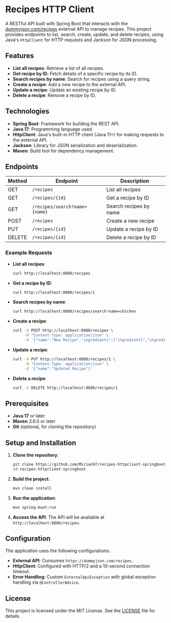 # Recipes HTTP Client

A RESTful API built with Spring Boot that interacts with the [dummyjson.com/recipes](https://dummyjson.com/recipes) external API to manage recipes. This project provides endpoints to list, search, create, update, and delete recipes, using Java's `HttpClient` for HTTP requests and Jackson for JSON processing.

## Features

- **List all recipes**: Retrieve a list of all recipes.
- **Get recipe by ID**: Fetch details of a specific recipe by its ID.
- **Search recipes by name**: Search for recipes using a query string.
- **Create a recipe**: Add a new recipe to the external API.
- **Update a recipe**: Update an existing recipe by ID.
- **Delete a recipe**: Remove a recipe by ID.

## Technologies

- **Spring Boot**: Framework for building the REST API.
- **Java 17**: Programming language used.
- **HttpClient**: Java's built-in HTTP client (Java 11+) for making requests to the external API.
- **Jackson**: Library for JSON serialization and deserialization.
- **Maven**: Build tool for dependency management.

## Endpoints

| Method | Endpoint                      | Description            |
| ------ | ----------------------------- | ---------------------- |
| GET    | `/recipes`                    | List all recipes       |
| GET    | `/recipes/{id}`               | Get a recipe by ID     |
| GET    | `/recipes/search?name={name}` | Search recipes by name |
| POST   | `/recipes`                    | Create a new recipe    |
| PUT    | `/recipes/{id}`               | Update a recipe by ID  |
| DELETE | `/recipes/{id}`               | Delete a recipe by ID  |

### Example Requests

- **List all recipes**:

  ```bash
  curl http://localhost:8080/recipes
  ```

- **Get a recipe by ID**:

  ```bash
  curl http://localhost:8080/recipes/1
  ```

- **Search recipes by name**:

  ```bash
  curl http://localhost:8080/recipes/search?name=chicken
  ```

- **Create a recipe**:

  ```bash
  curl -X POST http://localhost:8080/recipes \
       -H "Content-Type: application/json" \
       -d '{"name":"New Recipe","ingredients":["ingredient1","ingredient2"],"instructions":["step1","step2"],"prepTimeMinutes":10,"cookTimeMinutes":20,"servings":4,"difficulty":"Easy","cuisine":"Italian","caloriesPerServing":300,"tags":["tag1","tag2"],"userId":1,"image":"url","rating":5,"reviewCount":10,"mealType":["Dinner"]}'
  ```

- **Update a recipe**:

  ```bash
  curl -X PUT http://localhost:8080/recipes/1 \
       -H "Content-Type: application/json" \
       -d '{"name":"Updated Recipe"}'
  ```

- **Delete a recipe**:
  ```bash
  curl -X DELETE http://localhost:8080/recipes/1
  ```

## Prerequisites

- **Java 17** or later
- **Maven** 3.6.0 or later
- **Git** (optional, for cloning the repository)

## Setup and Installation

1. **Clone the repository**:

   ```bash
   git clone https://github.com/Mirian97/recipes-httpclient-springboot.git
   cd recipes-httpclient-springboot
   ```

2. **Build the project**:

   ```bash
   mvn clean install
   ```

3. **Run the application**:

   ```bash
   mvn spring-boot:run
   ```

4. **Access the API**:
   The API will be available at `http://localhost:8080/recipes`.

## Configuration

The application uses the following configurations:

- **External API**: Consumes `https://dummyjson.com/recipes`.
- **HttpClient**: Configured with HTTP/2 and a 10-second connection timeout.
- **Error Handling**: Custom `ExternalApiException` with global exception handling via `@ControllerAdvice`.

## License

This project is licensed under the MIT License. See the [LICENSE](LICENSE) file for details.
